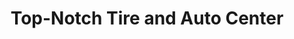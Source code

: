 ---
title: "Top-Notch Tire and Auto Center"
url: /sandston/top-notch-tire-and-auto-center/
shop: Autowerkstatt
---